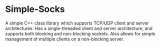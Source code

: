 Simple-Socks
============

A simple C++ class library which supports TCP/UDP client and server architectures. Has a single-threaded client and server architecture, and supports both blocking and non-blocking sockets. Also allows for simple management of multiple clients on a non-blocking server.
